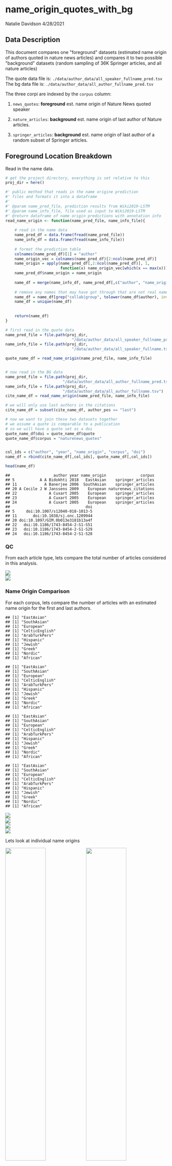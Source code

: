 name\_origin\_quotes\_with\_bg
================
Natalie Davidson
4/28/2021

## Data Description

This document compares one "foreground" datasets (estimated name origin of authors quoted in nature news articles) and compares it to two possible "background" datasets (random sampling of 36K Springer articles, and all nature articles)

The quote data file is: `./data/author_data/all_speaker_fullname_pred.tsv` The bg data file is: `./data/author_data/all_author_fullname_pred.tsv`

The three corpi are indexed by the `corpus` column:

1.  `news_quotes`: **foreground** est. name origin of Nature News quoted speaker

2.  `nature_articles`: **background** est. name origin of last author of Nature articles.

3.  `springer_articles`: **background** est. name origin of last author of a random subset of Springer articles.

## Foreground Location Breakdown

Read in the name data.

``` r
# get the project directory, everything is set relative to this
proj_dir = here()

#' public method that reads in the name origine prediction 
#' files and formats it into a dataframe
#' 
#' @param name_pred_file, prediction results from Wiki2019-LSTM
#' @param name_info_file, file used as input to Wiki2019-LSTM
#' @return dataframe of name origin predictions with annotation info
read_name_origin <- function(name_pred_file, name_info_file){
        
    # read in the name data
    name_pred_df = data.frame(fread(name_pred_file))
    name_info_df = data.frame(fread(name_info_file))
    
    # format the prediction table
    colnames(name_pred_df)[1] = "author"
    name_origin_vec = colnames(name_pred_df)[2:ncol(name_pred_df)]
    name_origin = apply(name_pred_df[,2:ncol(name_pred_df)], 1, 
                        function(x) name_origin_vec[which(x == max(x))])
    name_pred_df$name_origin = name_origin
    
    name_df = merge(name_info_df, name_pred_df[,c("author", "name_origin")])
    
    # remove any names that may have got through that are not real names
    name_df = name_df[grep("collab|group", tolower(name_df$author), invert=T), ]
    name_df = unique(name_df)
    
    
    return(name_df)
}

# first read in the quote data
name_pred_file = file.path(proj_dir, 
                             "/data/author_data/all_speaker_fullname_pred.tsv")
name_info_file = file.path(proj_dir, 
                             "/data/author_data/all_speaker_fullname.tsv")

quote_name_df = read_name_origin(name_pred_file, name_info_file)


# now read in the BG data
name_pred_file = file.path(proj_dir, 
                         "/data/author_data/all_author_fullname_pred.tsv")
name_info_file = file.path(proj_dir, 
                         "/data/author_data/all_author_fullname.tsv")
cite_name_df = read_name_origin(name_pred_file, name_info_file)

# we will only use last authors in the citations
cite_name_df = subset(cite_name_df, author_pos == "last")

# now we want to join these two datasets together
# we assume a quote is comparable to a publication
# so we will have a quote set as a doi
quote_name_df$doi = quote_name_df$quote
quote_name_df$corpus = "naturenews_quotes"


col_ids = c("author", "year", "name_origin", "corpus", "doi")
name_df = rbind(cite_name_df[,col_ids], quote_name_df[,col_ids])

head(name_df)
```

    ##                   author year name_origin               corpus
    ## 5           A A Bidokhti 2018   EastAsian    springer_articles
    ## 11            A Banerjee 2006  SouthAsian    springer_articles
    ## 20 A Cecile J W Janssens 2009    European naturenews_citations
    ## 22              A Cuxart 2005    European    springer_articles
    ## 23              A Cuxart 2005    European    springer_articles
    ## 24              A Cuxart 2005    European    springer_articles
    ##                                 doi
    ## 5     doi:10.1007/s12040-018-1013-5
    ## 11       doi:10.1038/sj.onc.1209944
    ## 20 doi:10.1097/GIM.0b013e3181b13a4f
    ## 22   doi:10.1186/1743-8454-2-S1-S51
    ## 23   doi:10.1186/1743-8454-2-S1-S29
    ## 24   doi:10.1186/1743-8454-2-S1-S28

### QC

From each article type, lets compare the total number of articles considered in this analysis.

<img src="name_origin_quotes_with_bg_files/figure-markdown_github/qc_analysis-1.png" style="display: block; margin: auto;" /><img src="name_origin_quotes_with_bg_files/figure-markdown_github/qc_analysis-2.png" style="display: block; margin: auto;" />

### Name Origin Comparison

For each corpus, lets compare the number of articles with an estimated name origin for the first and last authors.

    ## [1] "EastAsian"
    ## [1] "SouthAsian"
    ## [1] "European"
    ## [1] "CelticEnglish"
    ## [1] "ArabTurkPers"
    ## [1] "Hispanic"
    ## [1] "Jewish"
    ## [1] "Greek"
    ## [1] "Nordic"
    ## [1] "African"

    ## [1] "EastAsian"
    ## [1] "SouthAsian"
    ## [1] "European"
    ## [1] "CelticEnglish"
    ## [1] "ArabTurkPers"
    ## [1] "Hispanic"
    ## [1] "Jewish"
    ## [1] "Greek"
    ## [1] "Nordic"
    ## [1] "African"

    ## [1] "EastAsian"
    ## [1] "SouthAsian"
    ## [1] "European"
    ## [1] "CelticEnglish"
    ## [1] "ArabTurkPers"
    ## [1] "Hispanic"
    ## [1] "Jewish"
    ## [1] "Greek"
    ## [1] "Nordic"
    ## [1] "African"

    ## [1] "EastAsian"
    ## [1] "SouthAsian"
    ## [1] "European"
    ## [1] "CelticEnglish"
    ## [1] "ArabTurkPers"
    ## [1] "Hispanic"
    ## [1] "Jewish"
    ## [1] "Greek"
    ## [1] "Nordic"
    ## [1] "African"

<img src="name_origin_quotes_with_bg_files/figure-markdown_github/compare_origins_each_corpus-1.png" style="display: block; margin: auto;" /><img src="name_origin_quotes_with_bg_files/figure-markdown_github/compare_origins_each_corpus-2.png" style="display: block; margin: auto;" /><img src="name_origin_quotes_with_bg_files/figure-markdown_github/compare_origins_each_corpus-3.png" style="display: block; margin: auto;" /><img src="name_origin_quotes_with_bg_files/figure-markdown_github/compare_origins_each_corpus-4.png" style="display: block; margin: auto;" />

Lets look at individual name origins

<img src="name_origin_quotes_with_bg_files/figure-markdown_github/individual_name_origins-1.png" width="50%" /><img src="name_origin_quotes_with_bg_files/figure-markdown_github/individual_name_origins-2.png" width="50%" /><img src="name_origin_quotes_with_bg_files/figure-markdown_github/individual_name_origins-3.png" width="50%" /><img src="name_origin_quotes_with_bg_files/figure-markdown_github/individual_name_origins-4.png" width="50%" /><img src="name_origin_quotes_with_bg_files/figure-markdown_github/individual_name_origins-5.png" width="50%" /><img src="name_origin_quotes_with_bg_files/figure-markdown_github/individual_name_origins-6.png" width="50%" /><img src="name_origin_quotes_with_bg_files/figure-markdown_github/individual_name_origins-7.png" width="50%" /><img src="name_origin_quotes_with_bg_files/figure-markdown_github/individual_name_origins-8.png" width="50%" /><img src="name_origin_quotes_with_bg_files/figure-markdown_github/individual_name_origins-9.png" width="50%" /><img src="name_origin_quotes_with_bg_files/figure-markdown_github/individual_name_origins-10.png" width="50%" /><img src="name_origin_quotes_with_bg_files/figure-markdown_github/individual_name_origins-11.png" width="50%" /><img src="name_origin_quotes_with_bg_files/figure-markdown_github/individual_name_origins-12.png" width="50%" /><img src="name_origin_quotes_with_bg_files/figure-markdown_github/individual_name_origins-13.png" width="50%" /><img src="name_origin_quotes_with_bg_files/figure-markdown_github/individual_name_origins-14.png" width="50%" /><img src="name_origin_quotes_with_bg_files/figure-markdown_github/individual_name_origins-15.png" width="50%" /><img src="name_origin_quotes_with_bg_files/figure-markdown_github/individual_name_origins-16.png" width="50%" /><img src="name_origin_quotes_with_bg_files/figure-markdown_github/individual_name_origins-17.png" width="50%" /><img src="name_origin_quotes_with_bg_files/figure-markdown_github/individual_name_origins-18.png" width="50%" /><img src="name_origin_quotes_with_bg_files/figure-markdown_github/individual_name_origins-19.png" width="50%" /><img src="name_origin_quotes_with_bg_files/figure-markdown_github/individual_name_origins-20.png" width="50%" />
